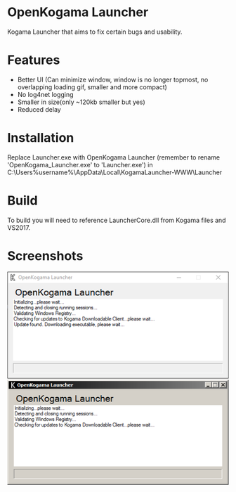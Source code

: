 # OpenKogama Launcher
Kogama Launcher that aims to fix certain bugs and usability.  
# Features
- Better UI (Can minimize window, window is no longer topmost, no overlapping loading gif, smaller and more compact)
- No log4net logging
- Smaller in size(only ~120kb smaller but yes)
- Reduced delay
# Installation
Replace Launcher.exe with OpenKogama Launcher (remember to rename 'OpenKogama_Launcher.exe' to 'Launcher.exe') in C:\Users\%username%\AppData\Local\KogamaLauncher-WWW\Launcher  
# Build
To build you will need to reference LauncherCore.dll from Kogama files and VS2017.
# Screenshots
![Screenshot1](https://raw.githubusercontent.com/Aethusx/OpenKogama_Launcher/master/Screenshots/1.png)
![Screenshot2](https://raw.githubusercontent.com/Aethusx/OpenKogama_Launcher/master/Screenshots/2.png)
